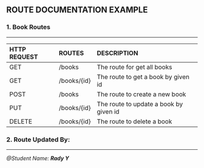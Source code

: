 ## ROUTE DOCUMENTATION EXAMPLE


### 1. Book Routes
---

| HTTP REQUEST| ROUTES | DESCRIPTION |
| :---        | :----   |          :--- |
| GET         | /books       |The route for get all books   |
| GET         | /books/{id}        |The route to get a book by given id |
| POST        | /books        |  The route to create a new book |
| PUT         | /books/{id}        | The route to update a book by given id |
| DELETE      | /books/{id}        | The route to delete a book|
### 2. Route Updated By:

---
<i>@Student Name: <b> Rady Y</b></i>